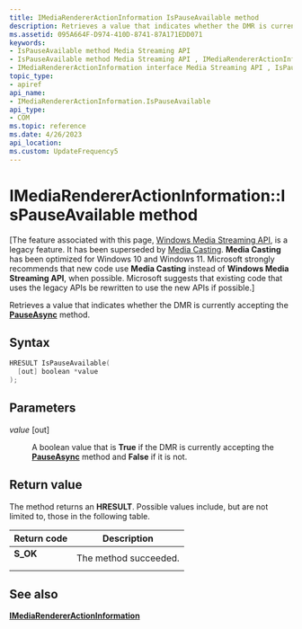 ```yaml
---
title: IMediaRendererActionInformation IsPauseAvailable method
description: Retrieves a value that indicates whether the DMR is currently accepting the PauseAsync method.
ms.assetid: 095A664F-D974-410D-8741-87A171EDD071
keywords:
- IsPauseAvailable method Media Streaming API
- IsPauseAvailable method Media Streaming API , IMediaRendererActionInformation interface
- IMediaRendererActionInformation interface Media Streaming API , IsPauseAvailable method
topic_type:
- apiref
api_name:
- IMediaRendererActionInformation.IsPauseAvailable
api_type:
- COM
ms.topic: reference
ms.date: 4/26/2023
api_location: 
ms.custom: UpdateFrequency5
---
```


# IMediaRendererActionInformation::IsPauseAvailable method

\[The feature associated with this page, [Windows Media Streaming API](/windows/win32/mediastreaming/media-streaming-api-portal), is a legacy feature. It has been superseded by [Media Casting](/windows/uwp/audio-video-camera/media-casting). **Media Casting** has been optimized for Windows 10 and Windows 11. Microsoft strongly recommends that new code use **Media Casting** instead of **Windows Media Streaming API**, when possible. Microsoft suggests that existing code that uses the legacy APIs be rewritten to use the new APIs if possible.\]

Retrieves a value that indicates whether the DMR is currently accepting the [**PauseAsync**](imediarenderer-pauseasync.md) method.

## Syntax


```C++
HRESULT IsPauseAvailable(
  [out] boolean *value
);
```



## Parameters

<dl> <dt>

*value* \[out\]
</dt> <dd>

A boolean value that is **True** if the DMR is currently accepting the [**PauseAsync**](imediarenderer-pauseasync.md) method and **False** if it is not.

</dd> </dl>

## Return value

The method returns an **HRESULT**. Possible values include, but are not limited to, those in the following table.



| Return code                                                                          | Description                      |
|--------------------------------------------------------------------------------------|----------------------------------|
| <dl> <dt>**S\_OK**</dt> </dl> | The method succeeded.<br/> |



 

## See also

<dl> <dt>

[**IMediaRendererActionInformation**](/previous-versions/windows/desktop/api/windows.media.streaming/nn-windows-media-streaming-imediarendereractioninformation)
</dt> </dl>

 

